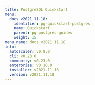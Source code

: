 ```yaml
---
title: PostgreSQL Quickstart
menu:
  docs_v2021.11.18:
    identifier: pg-quickstart-postgres
    name: Quickstart
    parent: pg-postgres-guides
    weight: 15
menu_name: docs_v2021.11.18
info:
  autoscaler: v0.8.0
  cli: v0.23.0
  community: v0.23.0
  enterprise: v0.10.0
  installer: v2021.11.18
  version: v2021.11.18
---
```


